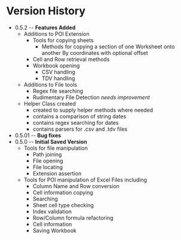 Version History
===============

* 0.5.2 -- **Features Added**
	* Additions to POI Extension
		* Tools for copying sheets
			* Methods for copying a section of one Worksheet onto another
			  By coordinates with optional offset
		* Cell and Row retrieval methods
		* Workbook opening
			* CSV handling
			* TDV handling
	* Additions to File tools
		* Regex file searching
		* Rudimentary File Detection _needs improvement_
	* Helper Class created
		* created to supply helper methods where needed
		* contains a comparison of string dates
		* contains regex searching for dates
		* contains parsers for .csv and .tdv files
* 0.5.01 -- **Bug fixes**
* 0.5.0 -- **Initial Saved Version**
	* Tools for file manipulation
		* Path joining
		* File opening
		* File locating
		* Extension assertion
	* Tools for POI manipulation of Excel Files including
		* Column Name and Row conversion
		* Cell information copying
		* Searching
		* Sheet cell type checking
		* Index validation
		* Row/Column formula refactoring
		* Cell information
		* Saving Workbook
